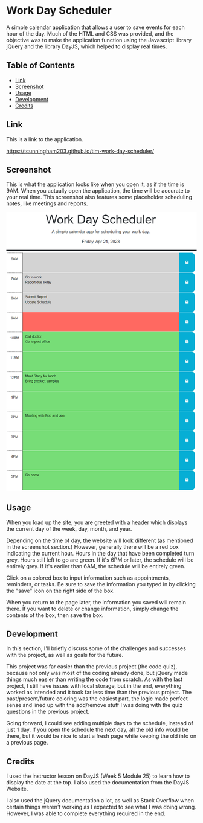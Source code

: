 # Work Day Scheduler
A simple calendar application that allows a user to save events for each hour of the day. Much of the HTML and CSS was provided, and the objective was to make the application function using the Javascript library jQuery and the library DayJS, which helped to display real times. 

## Table of Contents
- [Link](#link)
- [Screenshot](#screenshot)
- [Usage](#usage)
- [Development](#development)
- [Credits](#credits)

## Link

This is a link to the application.

https://tcunningham203.github.io/tim-work-day-scheduler/

## Screenshot

This is what the application looks like when you open it, as if the time is 9AM. When you actually open the application, the time will be accurate to your real time. This screenshot also features some placeholder scheduling notes, like meetings and reports.

![AppScreenshot1](/Assets/screenshots/website-screenshot1.png?raw=true "Screenshot of Deployed Application- Mock Schedule")

## Usage

When you load up the site, you are greeted with a header which displays the current day of the week, day, month, and year.

Depending on the time of day, the website will look different (as mentioned in the screenshot section.) However, generally there will be a red box indicating the current hour. Hours in the day that have been completed turn grey. Hours still left to go are green. If it's 6PM or later, the schedule will be entirely grey. If it's earlier than 6AM, the schedule will be entirely green. 

Click on a colored box to input information such as appointments, reminders, or tasks. Be sure to save the information you typed in by clicking the "save" icon on the right side of the box.

When you return to the page later, the information you saved will remain there. If you want to delete or change information, simply change the contents of the box, then save the box.

## Development

In this section, I'll briefly discuss some of the challenges and successes with the project, as well as goals for the future. 

This project was far easier than the previous project (the code quiz), because not only was most of the coding already done, but jQuery made things much easier than writing the code from scratch. As with the last project, I still have issues with local storage, but in the end, everything worked as intended and it took far less time than the previous project. The past/present/future coloring was the easiest part, the logic made perfect sense and lined up with the add/remove stuff I was doing with the quiz questions in the previous project.

Going forward, I could see adding multiple days to the schedule, instead of just 1 day. If you open the schedule the next day, all the old info would be there, but it would be nice to start a fresh page while keeping the old info on a previous page.


## Credits

I used the instructor lesson on DayJS (Week 5 Module 25) to learn how to display the date at the top. I also used the documentation from the DayJS Website.

I also used the jQuery documentation a lot, as well as Stack Overflow when certain things weren't working as I expected to see what I was doing wrong. However, I was able to complete everything required in the end.